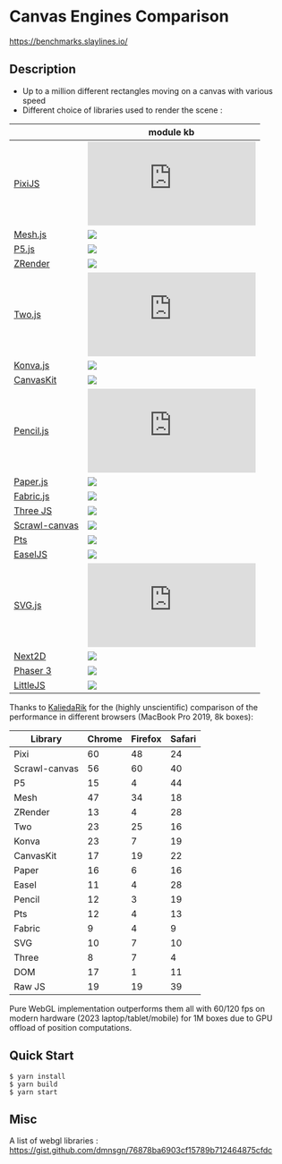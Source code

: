 # Canvas Engines Comparison

https://benchmarks.slaylines.io/

## Description

- Up to a million different rectangles moving on a canvas with various speed
- Different choice of libraries used to render the scene :

|                                                            | module kb                                                  |
|------------------------------------------------------------|------------------------------------------------------------|
| [PixiJS](https://www.pixijs.com)                           | ![](https://badgen.net/bundlephobia/min/pixi.js)           |
| [Mesh.js](https://github.com/mesh-js/mesh.js)              | ![](https://badgen.net/bundlephobia/min/@mesh.js/core)     |
| [P5.js](https://p5js.org)                                  | ![](https://badgen.net/bundlephobia/min/p5)                |
| [ZRender](https://github.com/ecomfe/zrender)               | ![](https://badgen.net/bundlephobia/min/zrender)           |
| [Two.js](https://two.js.org/)                              | ![](https://badgen.net/bundlephobia/min/two.js)            |
| [Konva.js](https://konvajs.org/)                           | ![](https://badgen.net/bundlephobia/min/konva)             |
| [CanvasKit](https://skia.org/docs/user/modules/canvaskit/) | ![](https://badgen.net/bundlephobia/min/canvaskit-wasm)    |
| [Pencil.js](https://pencil.js.org/)                        | ![](https://badgen.net/bundlephobia/min/pencil.js)         |
| [Paper.js](http://paperjs.org/)                            | ![](https://badgen.net/bundlephobia/min/paper)             |
| [Fabric.js](http://fabricjs.com/)                          | ![](https://badgen.net/bundlephobia/min/fabric)            |
| [Three JS](https://threejs.org/)                           | ![](https://badgen.net/bundlephobia/min/three)             |
| [Scrawl-canvas](https://scrawl-v8.rikweb.org.uk/)          | ![](https://badgen.net/bundlephobia/min/scrawl-canvas)     |
| [Pts](https://github.com/williamngan/pts)                  | ![](https://badgen.net/bundlephobia/min/pts)               |
| [EaselJS](https://github.com/CreateJS/EaselJS)             | ![](https://badgen.net/bundlephobia/min/@createjs/easeljs) |
| [SVG.js](https://github.com/svgdotjs/svg.js)               | ![](https://badgen.net/bundlephobia/min/@svgdotjs/svg.js)  |
| [Next2D](https://next2d.app)                               | ![](https://badgen.net/bundlephobia/min/@next2d/player)    |
| [Phaser 3](https://github.com/phaserjs/phaser)             | ![](https://badgen.net/bundlephobia/min/phaser)    |
| [LittleJS](https://github.com/KilledByAPixel/LittleJS) | ![](https://badgen.net/bundlephobia/min/littlejsengine) |


Thanks to [KaliedaRik](https://github.com/KaliedaRik) for the (highly unscientific) comparison of the performance in different browsers (MacBook Pro 2019, 8k boxes):

| Library | Chrome | Firefox | Safari |
| --- | --- | --- | --- |
| Pixi | 60 | 48 | 24 |
| Scrawl-canvas | 56 | 60 | 40 |
| P5 | 15 | 4 | 44 |
| Mesh | 47 | 34 | 18 |
| ZRender | 13 | 4 | 28 |
| Two | 23 | 25 | 16 |
| Konva | 23 | 7 | 19 |
| CanvasKit | 17 | 19 | 22 |
| Paper | 16 | 6 | 16 |
| Easel | 11 | 4 | 28 |
| Pencil | 12 | 3 | 19 |
| Pts | 12 | 4 | 13 |
| Fabric | 9 | 4 | 9 |
| SVG | 10 | 7 | 10 |
| Three | 8 | 7 | 4 |
| DOM | 17 | 1 | 11 |
| Raw JS | 19 | 19 | 39 |

Pure WebGL implementation outperforms them all with 60/120 fps on modern hardware (2023 laptop/tablet/mobile) for 1M boxes due to GPU offload of position computations.

## Quick Start

```
$ yarn install
$ yarn build
$ yarn start
```

## Misc

A list of webgl libraries : https://gist.github.com/dmnsgn/76878ba6903cf15789b712464875cfdc

